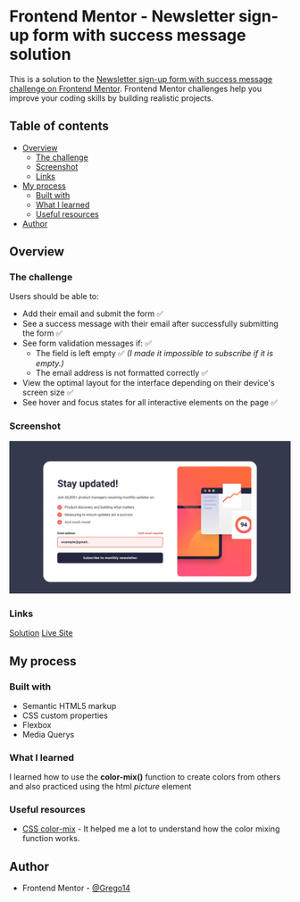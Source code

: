 # Frontend Mentor - Newsletter sign-up form with success message solution

This is a solution to the [Newsletter sign-up form with success message challenge on Frontend Mentor](https://www.frontendmentor.io/challenges/newsletter-signup-form-with-success-message-3FC1AZbNrv). Frontend Mentor challenges help you improve your coding skills by building realistic projects. 

## Table of contents

- [Overview](#overview)
  - [The challenge](#the-challenge)
  - [Screenshot](#screenshot)
  - [Links](#links)
- [My process](#my-process)
  - [Built with](#built-with)
  - [What I learned](#what-i-learned)
  - [Useful resources](#useful-resources)
- [Author](#author)


## Overview

### The challenge

Users should be able to:

- Add their email and submit the form ✅
- See a success message with their email after successfully submitting the form ✅
- See form validation messages if: ✅
  - The field is left empty ✅ *(I made it impossible to subscribe if it is empty.)*
  - The email address is not formatted correctly ✅
- View the optimal layout for the interface depending on their device's screen size ✅
- See hover and focus states for all interactive elements on the page ✅

### Screenshot

![](/screenshots/newsletter-sign-up.webp)

### Links

[Solution](https://github.com/Grego14/FrontendMentor_Challenges/tree/main/challenges/javascript-fundamentals/newsletter-sign-up-with-success-message-main) [Live Site](https://grego14.github.io/FrontendMentor_Challenges/challenges/javascript-fundamentals/newsletter-sign-up-with-success-message-main/)

## My process

### Built with

- Semantic HTML5 markup
- CSS custom properties
- Flexbox
- Media Querys

### What I learned

I learned how to use the **color-mix()** function to create colors from others and also practiced using the html *picture* element

### Useful resources

- [CSS color-mix](https://developer.mozilla.org/en-US/blog/color-palettes-css-color-mix/) - It helped me a lot to understand how the color mixing function works.

## Author

- Frontend Mentor - [@Grego14](https://www.frontendmentor.io/profile/Grego14)
